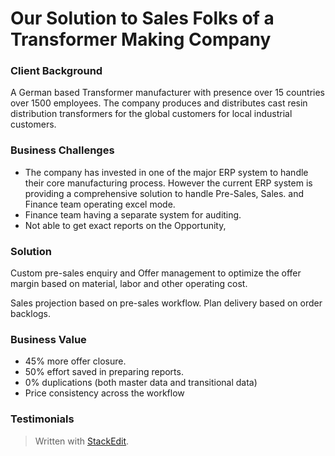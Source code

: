 
# Our Solution to Sales Folks of a Transformer Making Company

### Client Background
A German based Transformer manufacturer with presence over 15 countries over 1500 employees. The company produces and distributes cast resin distribution transformers for the global customers for local industrial customers. 
### Business Challenges

 - The company has invested in one of the major ERP system to handle their  core manufacturing process. However the current ERP system is providing a comprehensive solution to handle Pre-Sales, Sales. and Finance team operating excel mode. 
 - Finance team having a separate system for auditing. 
 - Not able to get exact reports on the Opportunity,

### Solution
Custom pre-sales enquiry and Offer management to optimize the offer margin based on material, labor and other operating cost.

Sales projection based on pre-sales workflow. Plan delivery based on order backlogs.

### Business Value
 - 45% more offer closure. 
 - 50% effort saved in preparing reports. 
 - 0% duplications (both master data and transitional data) 
 - Price consistency across the workflow

### Testimonials


> Written with [StackEdit](https://stackedit.io/).
<!--stackedit_data:
eyJoaXN0b3J5IjpbLTIyNTk2MTQ3LDY1NDAyMTM0NywyMTI4Mj
YyNDczLC0zNzYyNDg4NzAsLTIwMzcyNTUyNTcsLTEyOTcxMzg2
ODNdfQ==
-->